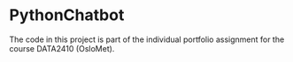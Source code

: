 # PythonChatbot

The code in this project is part of the individual portfolio assignment for the course DATA2410 (OsloMet).



